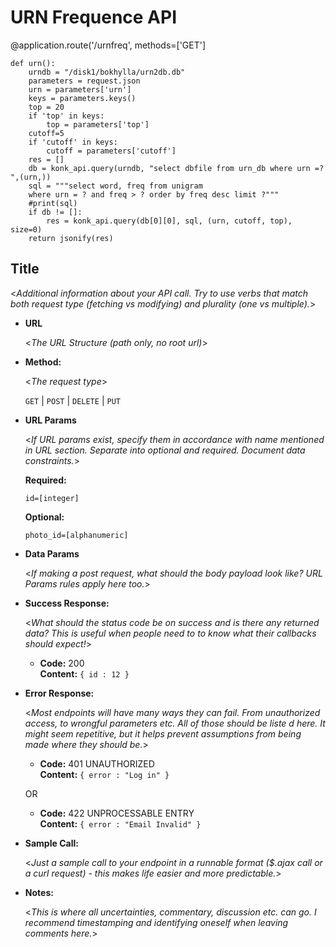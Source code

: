 # URN Frequence API

@application.route('/urnfreq', methods=['GET']

```
def urn():
    urndb = "/disk1/bokhylla/urn2db.db"
    parameters = request.json
    urn = parameters['urn']
    keys = parameters.keys()
    top = 20
    if 'top' in keys:
        top = parameters['top']
    cutoff=5
    if 'cutoff' in keys:
        cutoff = parameters['cutoff']
    res = []
    db = konk_api.query(urndb, "select dbfile from urn_db where urn =? ",(urn,))
    sql = """select word, freq from unigram 
    where urn = ? and freq > ? order by freq desc limit ?"""
    #print(sql)
    if db != []:
        res = konk_api.query(db[0][0], sql, (urn, cutoff, top), size=0)
    return jsonify(res)
```

**Title**
----
  <_Additional information about your API call. Try to use verbs that match both request type (fetching vs modifying) and plurality (one vs multiple)._>

* **URL**

  <_The URL Structure (path only, no root url)_>

* **Method:**
  
  <_The request type_>

  `GET` | `POST` | `DELETE` | `PUT`
  
*  **URL Params**

   <_If URL params exist, specify them in accordance with name mentioned in URL section. Separate into optional and required. Document data constraints._> 

   **Required:**
 
   `id=[integer]`

   **Optional:**
 
   `photo_id=[alphanumeric]`

* **Data Params**

  <_If making a post request, what should the body payload look like? URL Params rules apply here too._>

* **Success Response:**
  
  <_What should the status code be on success and is there any returned data? This is useful when people need to to know what their callbacks should expect!_>

  * **Code:** 200 <br />
    **Content:** `{ id : 12 }`
 
* **Error Response:**

  <_Most endpoints will have many ways they can fail. From unauthorized access, to wrongful parameters etc. All of those should be liste d here. It might seem repetitive, but it helps prevent assumptions from being made where they should be._>

  * **Code:** 401 UNAUTHORIZED <br />
    **Content:** `{ error : "Log in" }`

  OR

  * **Code:** 422 UNPROCESSABLE ENTRY <br />
    **Content:** `{ error : "Email Invalid" }`

* **Sample Call:**

  <_Just a sample call to your endpoint in a runnable format ($.ajax call or a curl request) - this makes life easier and more predictable._> 

* **Notes:**

  <_This is where all uncertainties, commentary, discussion etc. can go. I recommend timestamping and identifying oneself when leaving comments here._> 
